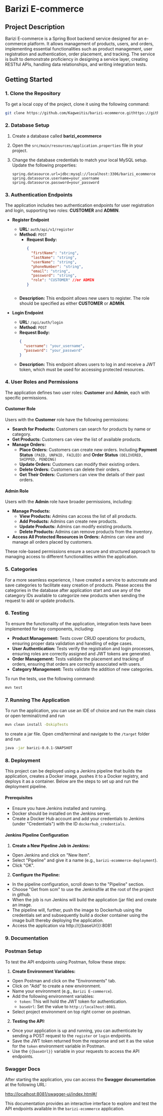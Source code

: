 # Barizi E-commerce

## Project Description

Barizi E-commerce is a Spring Boot backend service designed for an e-commerce platform. It allows management of products, users, and orders, implementing essential functionalities such as product management, user registration and authentication, order placement, and tracking. The service is built to demonstrate proficiency in designing a service layer, creating RESTful APIs, handling data relationships, and writing integration tests.

## Getting Started

### 1. Clone the Repository

To get a local copy of the project, clone it using the following command:

```bash
git clone https://github.com/Kagweitis/barizi-ecommerce.githttps://github.com/Kagweitis/barizi-ecommerce.git
```

### 2. Database Setup

1. Create a database called **barizi_ecommerce**
2. Open the `src/main/resources/application.properties` file in your project.
3. Change the database credentials to match your local MySQL setup. Update the following properties:

   ```properties
   spring.datasource.url=jdbc:mysql://localhost:3306/barizi_ecommerce
   spring.datasource.username=your_username
   spring.datasource.password=your_password
    ```

### 3. Authentication Endpoints

The application includes two authentication endpoints for user registration and login, supporting two roles: **CUSTOMER** and **ADMIN**.

- **Register Endpoint**
  - **URL:** `auth/api/v1/register`
  - **Method:** `POST`
    - **Request Body:**
      ```json
      {
        "firstName": "string",
        "lastName": "string",
        "userName": "string",
        "phoneNumber": "string",
        "email": "string",
        "password": "string",
        "role": "CUSTOMER" //or ADMIN
      }
    ```
  - **Description:** This endpoint allows new users to register. The role should be specified as either **CUSTOMER** or **ADMIN**.

- **Login Endpoint**
  - **URL:** `/api/auth/login`
  - **Method:** `POST`
  - **Request Body:**
    ```json
    {
      "username": "your_username",
      "password": "your_password"
    }
    ```
  - **Description:** This endpoint allows users to log in and receive a JWT token, which must be used for accessing protected resources.

### 4. User Roles and Permissions

The application defines two user roles: **Customer** and **Admin**, each with specific permissions.

  #### Customer Role
  Users with the **Customer** role have the following permissions:
  - **Search for Products:** Customers can search for products by name or category.
  - **Get Products:** Customers can view the list of available products.
  - **Manage Orders:**
    - **Place Orders:** Customers can create new orders. Including **Payment Status** `(PAID, UNPAID, FAILED)` and **Order Status** `(DELIVERED, SHIPPED, PENDING)`
    - **Update Orders:** Customers can modify their existing orders.
    - **Delete Orders:** Customers can delete their orders.
    - **Get Their Orders:** Customers can view the details of their past orders.
  
  #### Admin Role
  Users with the **Admin** role have broader permissions, including:
  - **Manage Products:**
    - **View Products:** Admins can access the list of all products.
    - **Add Products:** Admins can create new products.
    - **Update Products:** Admins can modify existing products.
    - **Delete Products:** Admins can remove products from the inventory.
  - **Access All Protected Resources in Orders:** Admins can view and manage all orders placed by customers.
  
  These role-based permissions ensure a secure and structured approach to managing access to different functionalities within the application.

### 5. Categories
For a more seamless experience, I have created a service to autocreate and save categories to facilitate easy creation of products. Please access the categories in the database after application start and use any of the cataegory IDs available to categorize new products when sending the request to add or update products.
### 6. Testing

To ensure the functionality of the application, integration tests have been implemented for key components, including:

- **Product Management:** Tests cover CRUD operations for products, ensuring proper data validation and handling of edge cases.
- **User Authentication:** Tests verify the registration and login processes, ensuring roles are correctly assigned and JWT tokens are generated.
- **Order Management:** Tests validate the placement and tracking of orders, ensuring that orders are correctly associated with users.
- **Category Management:** Tests validate the addition of new categories.

To run the tests, use the following command:

```bash
mvn test
```

### 7. Running The Application

To run the application, you can use an IDE of choice and run the main class or open terminal/cmd and run
```bash
mvn clean install -DskipTests
```
to create a jar file. Open cmd/terminal and navigate to the `/target` folder and run 
```bash
java -jar barizi-0.0.1-SNAPSHOT
```
### 8. Deployment

This project can be deployed using a Jenkins pipeline that builds the application, creates a Docker image, pushes it to a Docker registry, and deploys it as a container. Below are the steps to set up and run the deployment pipeline.

#### Prerequisites
- Ensure you have Jenkins installed and running.
- Docker should be installed on the Jenkins server.
- Create a Docker Hub account and add your credentials to Jenkins (under "Credentials") with the ID `dockerhub_credentials`.

#### Jenkins Pipeline Configuration
1. **Create a New Pipeline Job in Jenkins:**
  - Open Jenkins and click on "New Item".
  - Select "Pipeline" and give it a name (e.g., `barizi-ecommerce-deployment`).
  - Click "OK".
2. **Configure the Pipeline:**
  - In the pipeline configuration, scroll down to the "Pipeline" section.
  - Choose "Get from scm" to use the Jenkinsfile at the root of the project in github.
  - When the job is run Jenkins will build the application (jar file) and create an image. 
  - The pipeline will, further, push the image to Dockerhub using the credentials set and subsequently build a docker container using the image built thereby deploying the application.
  - Access the application via http://{{baseUrl}}:8081

### 9. Documentation

### Postman Setup

To test the API endpoints using Postman, follow these steps:

1. **Create Environment Variables:**
  - Open Postman and click on the "Environments" tab.
  - Click on "Add" to create a new environment.
  - Name your environment (e.g., `Barizi E-commerce`).
  - Add the following environment variables:
    - `token`: This will hold the JWT token for authentication.
    - `baseUrl`: Set the value to `http://localhost:8081`.
  - Select project environment on top right corner on postman. 

2. **Testing the API:**
  - Once your application is up and running, you can authenticate by sending a POST request to the `register` or `login` endpoints.
  - Save the JWT token returned from the response and set it as the value for the `token` environment variable in Postman.
  - Use the `{{baseUrl}}` variable in your requests to access the API endpoints.

### Swagger Docs

After starting the application, you can access the **Swagger documentation** at the following URL:

[http://localhost:8081/swagger-ui/index.html#/](http://localhost:8081/swagger-ui/index.html#/)

This documentation provides an interactive interface to explore and test the API endpoints available in the `barizi-ecommerce` application.


